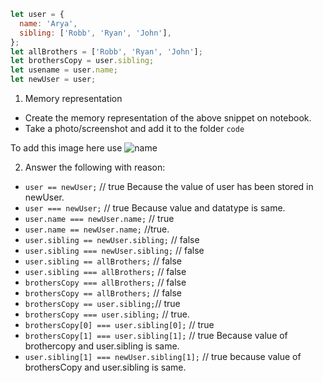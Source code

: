 ```js
let user = {
  name: 'Arya',
  sibling: ['Robb', 'Ryan', 'John'],
};
let allBrothers = ['Robb', 'Ryan', 'John'];
let brothersCopy = user.sibling;
let usename = user.name;
let newUser = user;
```

1. Memory representation

- Create the memory representation of the above snippet on notebook.
- Take a photo/screenshot and add it to the folder `code`

To add this image here use ![name](./hello.jpg)

2. Answer the following with reason:

- `user == newUser;` // true  Because the value of user has been stored in newUser.
- `user === newUser;` // true Because value and datatype is same.
- `user.name === newUser.name;` // true
- `user.name == newUser.name;` //true.
- `user.sibling == newUser.sibling;` // false
- `user.sibling === newUser.sibling;` // false
- `user.sibling == allBrothers;` // false
- `user.sibling === allBrothers;` // false
- `brothersCopy === allBrothers;` // false
- `brothersCopy == allBrothers;` // false
- `brothersCopy == user.sibling;`// true
- `brothersCopy === user.sibling;` // true.
- `brothersCopy[0] === user.sibling[0];` // true
- `brothersCopy[1] === user.sibling[1];` // true Because value of brothercopy and user.sibling is same.
- `user.sibling[1] === newUser.sibling[1];` // true because value of brothersCopy and user.sibling is same.
